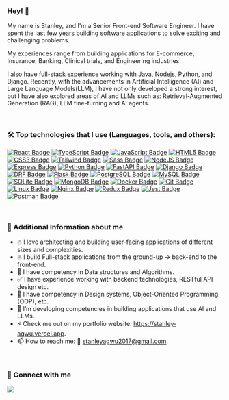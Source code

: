 ### Hey! 👋

My name is Stanley, and I'm a Senior Front-end Software Engineer. I have spent the last few years building software applications to solve exciting and challenging problems.

My experiences range from building applications for E-commerce, Insurance, Banking, Clinical trials, and Engineering industries.

I also have full-stack experience working with Java, Nodejs, Python, and Django. Recently, with the advancements in Artificial Intelligence (AI) and Large Language Models(LLM), I have not only developed a strong interest, but I have also explored areas of AI and LLMs such as: Retrieval-Augmented Generation (RAG), LLM fine-turning and AI agents.

<br/>

### 🛠️ Top technologies that I use (Languages, tools, and others):

[![React Badge](https://img.shields.io/badge/-React-61DAFB?style=for-the-badge&labelColor=black&logo=react&logoColor=61DAFB)](#)
[![TypeScript Badge](https://img.shields.io/badge/-TypeScript-007ACC?style=for-the-badge&labelColor=black&logo=typescript&logoColor=007ACC)](#)
[![JavaScript Badge](https://img.shields.io/badge/-JavaScript-F7DF1E?style=for-the-badge&labelColor=black&logo=javascript&logoColor=F7DF1E)](#)
[![HTML5 Badge](https://img.shields.io/badge/-HTML5-E34F26?style=for-the-badge&labelColor=black&logo=html5&logoColor=E34F26)](#)
[![CSS3 Badge](https://img.shields.io/badge/-CSS3-1572B6?style=for-the-badge&labelColor=black&logo=css3&logoColor=1572B6)](#)
[![Tailwind Badge](https://img.shields.io/badge/-Tailwind-06B6D4?style=for-the-badge&labelColor=black&logo=tailwindcss&logoColor=06B6D4)](#)
[![Sass Badge](https://img.shields.io/badge/-Sass-CC6699?style=for-the-badge&labelColor=black&logo=sass&logoColor=CC6699)](#)
[![NodeJS Badge](https://img.shields.io/badge/-Node.js-339933?style=for-the-badge&labelColor=black&logo=node.js&logoColor=339933)](#)
[![Express Badge](https://img.shields.io/badge/-Express-000000?style=for-the-badge&labelColor=black&logo=express&logoColor=white)](#)
[![Python Badge](https://img.shields.io/badge/-Python-3776AB?style=for-the-badge&labelColor=black&logo=python&logoColor=3776AB)](#)
[![FastAPI Badge](https://img.shields.io/badge/-FastAPI-009688?style=for-the-badge&labelColor=black&logo=fastapi&logoColor=009688)](#)
[![Django Badge](https://img.shields.io/badge/-Django-092E20?style=for-the-badge&labelColor=black&logo=django&logoColor=092E20)](#)
[![DRF Badge](https://img.shields.io/badge/-Django%20REST-ff1709?style=for-the-badge&labelColor=black&logo=django&logoColor=ff1709)](#)
[![Flask Badge](https://img.shields.io/badge/-Flask-000000?style=for-the-badge&labelColor=black&logo=flask&logoColor=white)](#)
[![PostgreSQL Badge](https://img.shields.io/badge/-PostgreSQL-4169E1?style=for-the-badge&labelColor=black&logo=postgresql&logoColor=4169E1)](#)
[![MySQL Badge](https://img.shields.io/badge/-MySQL-4479A1?style=for-the-badge&labelColor=black&logo=mysql&logoColor=4479A1)](#)
[![SQLite Badge](https://img.shields.io/badge/-SQLite-003B57?style=for-the-badge&labelColor=black&logo=sqlite&logoColor=003B57)](#)
[![MongoDB Badge](https://img.shields.io/badge/-MongoDB-47A248?style=for-the-badge&labelColor=black&logo=mongodb&logoColor=47A248)](#)
[![Docker Badge](https://img.shields.io/badge/-Docker-2496ED?style=for-the-badge&labelColor=black&logo=docker&logoColor=2496ED)](#)
[![Git Badge](https://img.shields.io/badge/-Git-F05032?style=for-the-badge&labelColor=black&logo=git&logoColor=F05032)](#)
[![Linux Badge](https://img.shields.io/badge/-Linux-FCC624?style=for-the-badge&labelColor=black&logo=linux&logoColor=FCC624)](#)
[![Nginx Badge](https://img.shields.io/badge/-Nginx-009639?style=for-the-badge&labelColor=black&logo=nginx&logoColor=009639)](#)
[![Redux Badge](https://img.shields.io/badge/-Redux-764ABC?style=for-the-badge&labelColor=black&logo=redux&logoColor=764ABC)](#)
[![Jest Badge](https://img.shields.io/badge/-Jest-C21325?style=for-the-badge&labelColor=black&logo=jest&logoColor=C21325)](#)
[![Postman Badge](https://img.shields.io/badge/-Postman-FF6C37?style=for-the-badge&labelColor=black&logo=postman&logoColor=FF6C37)](#)

<br/>

### 🚀 Additional Information about me

- 🔥 I love architecting and building user-facing applications of different sizes and complexities.
- 🔥 I build Full-stack applications from the ground-up -> back-end to the front-end.
- 🌱 I have competency in Data structures and Algorithms.
- ✅ I have experience working with backend technologies, RESTful API design etc.
- 🌱 I have competency in Design systems, Object-Oriented Programming (OOP), etc.
- 🤔 I’m developing competencies in building applications that use AI and LLMs.
- ⚡️ Check me out on my portfolio website: https://stanley-agwu.vercel.app.
- 📫 How to reach me: :email: stanleyagwu2017@gmail.com.

<br/>

### 🔗 Connect with me

<p align="left">
    <a href="https://www.linkedin.com/in/stanley-agwu-ab31a7223/" target="_blank">
      <img align="center" src="https://img.shields.io/badge/linkedin-%230077B5.svg?style=for-the-badge&logo=linkedin&logoColor=white"/>
    </a>
</p>

<br/>

<!-- ### 📈 GitHub Stats:
<p>
<img align="left" height="180rem" src="https://github-readme-stats.vercel.app/api?username=stanley-agwu&count_private=true&include_all_commits=true&show_icons=true&hide_border=true&theme=gruvbox" alt="stanley-agwu-stats" />

<img align="left" height="180rem" src="https://github-readme-stats.vercel.app/api/top-langs/?username=stanley-agwu&count_private=true&include_all_commits=true&show_icons=true&theme=gruvbox&hide_border=true&layout=compact" alt="stanley-agwu-top-lang" />
</p>

<br/>

<p>
<img align="left" height="180rem" src="https://github-profile-summary-cards.vercel.app/api/cards/profile-details?username=stanley-agwu&theme=gruvbox" alt="stanley-agwu-graph" />
</p> -->
